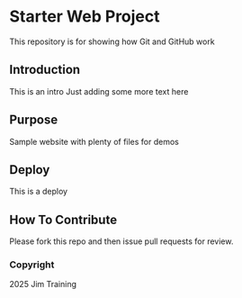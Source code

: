 # Starter Web Project

This repository is for showing how Git and GitHub work

## Introduction

This is an intro
Just adding some more text here

## Purpose

Sample website with plenty of files for demos

## Deploy

This is a deploy

## How To Contribute

Please fork this repo and then issue pull requests for review.

### Copyright
2025 Jim Training
